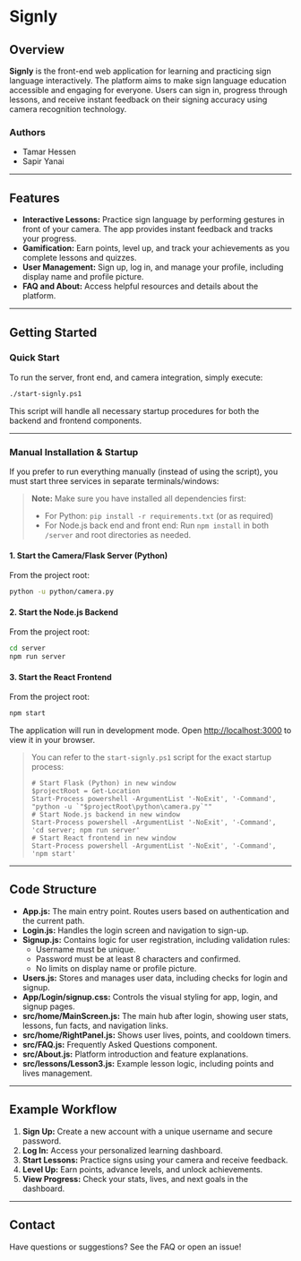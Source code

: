# Signly

## Overview

**Signly** is the front-end web application for learning and practicing sign language interactively. The platform aims to make sign language education accessible and engaging for everyone. Users can sign in, progress through lessons, and receive instant feedback on their signing accuracy using camera recognition technology. 

### Authors

- Tamar Hessen
- Sapir Yanai

---

## Features

- **Interactive Lessons:** Practice sign language by performing gestures in front of your camera. The app provides instant feedback and tracks your progress.
- **Gamification:** Earn points, level up, and track your achievements as you complete lessons and quizzes.
- **User Management:** Sign up, log in, and manage your profile, including display name and profile picture.
- **FAQ and About:** Access helpful resources and details about the platform.

---

## Getting Started

### Quick Start

To run the server, front end, and camera integration, simply execute:

```bash
./start-signly.ps1
```

This script will handle all necessary startup procedures for both the backend and frontend components.

---

### Manual Installation & Startup

If you prefer to run everything manually (instead of using the script), you must start three services in separate terminals/windows:

> **Note:** Make sure you have installed all dependencies first:  
> - For Python: `pip install -r requirements.txt` (or as required)  
> - For Node.js back end and front end: Run `npm install` in both `/server` and root directories as needed.

#### 1. Start the Camera/Flask Server (Python)
From the project root:
```bash
python -u python/camera.py
```

#### 2. Start the Node.js Backend
From the project root:
```bash
cd server
npm run server
```

#### 3. Start the React Frontend
From the project root:
```bash
npm start
```

The application will run in development mode. Open [http://localhost:3000](http://localhost:3000) to view it in your browser.

> You can refer to the `start-signly.ps1` script for the exact startup process:
> ```
> # Start Flask (Python) in new window
> $projectRoot = Get-Location
> Start-Process powershell -ArgumentList '-NoExit', '-Command', "python -u `"$projectRoot\python\camera.py`""
> # Start Node.js backend in new window
> Start-Process powershell -ArgumentList '-NoExit', '-Command', 'cd server; npm run server'
> # Start React frontend in new window
> Start-Process powershell -ArgumentList '-NoExit', '-Command', 'npm start'
> ```

---

## Code Structure

- **App.js:** The main entry point. Routes users based on authentication and the current path.
- **Login.js:** Handles the login screen and navigation to sign-up.
- **Signup.js:** Contains logic for user registration, including validation rules:
  - Username must be unique.
  - Password must be at least 8 characters and confirmed.
  - No limits on display name or profile picture.
- **Users.js:** Stores and manages user data, including checks for login and signup.
- **App/Login/signup.css:** Controls the visual styling for app, login, and signup pages.
- **src/home/MainScreen.js:** The main hub after login, showing user stats, lessons, fun facts, and navigation links.
- **src/home/RightPanel.js:** Shows user lives, points, and cooldown timers.
- **src/FAQ.js:** Frequently Asked Questions component.
- **src/About.js:** Platform introduction and feature explanations.
- **src/lessons/Lesson3.js:** Example lesson logic, including points and lives management.

---

## Example Workflow

1. **Sign Up:** Create a new account with a unique username and secure password.
2. **Log In:** Access your personalized learning dashboard.
3. **Start Lessons:** Practice signs using your camera and receive feedback.
4. **Level Up:** Earn points, advance levels, and unlock achievements.
5. **View Progress:** Check your stats, lives, and next goals in the dashboard.

---

## Contact

Have questions or suggestions? See the FAQ or open an issue!
